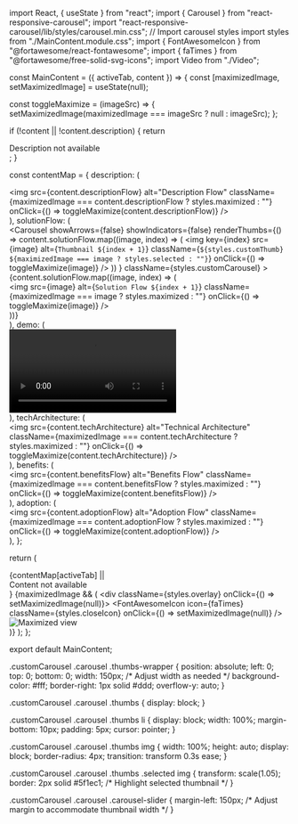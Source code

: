 import React, { useState } from "react";
import { Carousel } from "react-responsive-carousel";
import "react-responsive-carousel/lib/styles/carousel.min.css"; // Import carousel styles
import styles from "./MainContent.module.css";
import { FontAwesomeIcon } from "@fortawesome/react-fontawesome";
import { faTimes } from "@fortawesome/free-solid-svg-icons";
import Video from "./Video";

const MainContent = ({ activeTab, content }) => {
  const [maximizedImage, setMaximizedImage] = useState(null);

  const toggleMaximize = (imageSrc) => {
    setMaximizedImage(maximizedImage === imageSrc ? null : imageSrc);
  };

  if (!content || !content.description) {
    return <div className={styles.mainContent}>Description not available</div>;
  }

  const contentMap = {
    description: (
      <div className={styles.description}>
        <img
          src={content.descriptionFlow}
          alt="Description Flow"
          className={maximizedImage === content.descriptionFlow ? styles.maximized : ""}
          onClick={() => toggleMaximize(content.descriptionFlow)}
        />
      </div>
    ),
    solutionFlow: (
      <div className={styles.solution}>
        <Carousel
          showArrows={false}
          showIndicators={false}
          renderThumbs={() =>
            content.solutionFlow.map((image, index) => (
              <img
                key={index}
                src={image}
                alt={`Thumbnail ${index + 1}`}
                className={`${styles.customThumb} ${maximizedImage === image ? styles.selected : ""}`}
                onClick={() => toggleMaximize(image)}
              />
            ))
          }
          className={styles.customCarousel}
        >
          {content.solutionFlow.map((image, index) => (
            <div key={index}>
              <img
                src={image}
                alt={`Solution Flow ${index + 1}`}
                className={maximizedImage === image ? styles.maximized : ""}
                onClick={() => toggleMaximize(image)}
              />
            </div>
          ))}
        </Carousel>
      </div>
    ),
    demo: (
      <div className={styles.demo}>
        <Video src={content.demo} />
      </div>
    ),
    techArchitecture: (
      <div className={styles.architecture}>
        <img
          src={content.techArchitecture}
          alt="Technical Architecture"
          className={maximizedImage === content.techArchitecture ? styles.maximized : ""}
          onClick={() => toggleMaximize(content.techArchitecture)}
        />
      </div>
    ),
    benefits: (
      <div className={styles.benefits}>
        <img
          src={content.benefitsFlow}
          alt="Benefits Flow"
          className={maximizedImage === content.benefitsFlow ? styles.maximized : ""}
          onClick={() => toggleMaximize(content.benefitsFlow)}
        />
      </div>
    ),
    adoption: (
      <div className={styles.adoption}>
        <img
          src={content.adoptionFlow}
          alt="Adoption Flow"
          className={maximizedImage === content.adoptionFlow ? styles.maximized : ""}
          onClick={() => toggleMaximize(content.adoptionFlow)}
        />
      </div>
    ),
  };

  return (
    <div className={styles.mainContent}>
      {contentMap[activeTab] || <div>Content not available</div>}
      {maximizedImage && (
        <div className={styles.overlay} onClick={() => setMaximizedImage(null)}>
          <FontAwesomeIcon icon={faTimes} className={styles.closeIcon} onClick={() => setMaximizedImage(null)} />
          <img src={maximizedImage} alt="Maximized view" className={styles.maximized} />
        </div>
      )}
    </div>
  );
};

export default MainContent;


.customCarousel .carousel .thumbs-wrapper {
  position: absolute;
  left: 0;
  top: 0;
  bottom: 0;
  width: 150px; /* Adjust width as needed */
  background-color: #fff;
  border-right: 1px solid #ddd;
  overflow-y: auto;
}

.customCarousel .carousel .thumbs {
  display: block;
}

.customCarousel .carousel .thumbs li {
  display: block;
  width: 100%;
  margin-bottom: 10px;
  padding: 5px;
  cursor: pointer;
}

.customCarousel .carousel .thumbs img {
  width: 100%;
  height: auto;
  display: block;
  border-radius: 4px;
  transition: transform 0.3s ease;
}

.customCarousel .carousel .thumbs .selected img {
  transform: scale(1.05);
  border: 2px solid #5f1ec1; /* Highlight selected thumbnail */
}

.customCarousel .carousel .carousel-slider {
  margin-left: 150px; /* Adjust margin to accommodate thumbnail width */
}
